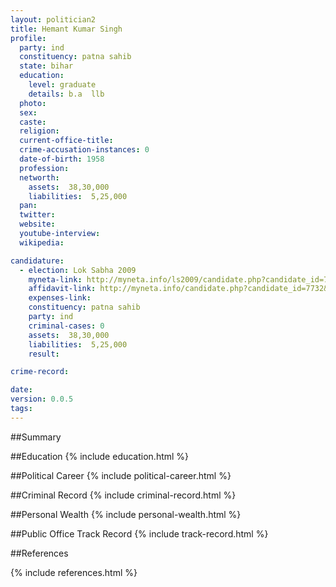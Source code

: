 ```yaml
---
layout: politician2
title: Hemant Kumar Singh
profile: 
  party: ind
  constituency: patna sahib
  state: bihar
  education: 
    level: graduate
    details: b.a  llb
  photo: 
  sex: 
  caste: 
  religion: 
  current-office-title: 
  crime-accusation-instances: 0
  date-of-birth: 1958
  profession: 
  networth: 
    assets:  38,30,000
    liabilities:  5,25,000
  pan: 
  twitter: 
  website: 
  youtube-interview: 
  wikipedia: 

candidature: 
  - election: Lok Sabha 2009
    myneta-link: http://myneta.info/ls2009/candidate.php?candidate_id=7732
    affidavit-link: http://myneta.info/candidate.php?candidate_id=7732&scan=original
    expenses-link: 
    constituency: patna sahib 
    party: ind
    criminal-cases: 0
    assets:  38,30,000
    liabilities:  5,25,000
    result:  

crime-record: 

date: 
version: 0.0.5
tags: 
---
```

##Summary


##Education
{% include education.html %}


##Political Career
{% include political-career.html %}


##Criminal Record
{% include criminal-record.html %}


##Personal Wealth
{% include personal-wealth.html %}


##Public Office Track Record
{% include track-record.html %}


##References


{% include references.html %}